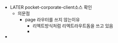 - LATER pocket-corporate-client소스 확인
	- 의문점
		- page 라우터를 쓰지 않는이유
			- 리엑트방식처럼 리엑트라우트돔을 쓰고 있음
			-
-